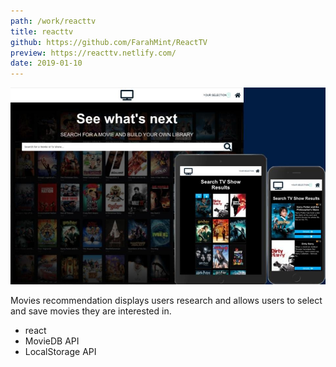 ```yaml
---
path: /work/reacttv
title: reacttv
github: https://github.com/FarahMint/ReactTV
preview: https://reacttv.netlify.com/
date: 2019-01-10
---
```


![react-tv-screens](../images/react-tv-screens.jpg)
   
<div class="template--grid">
<p> Movies recommendation displays users research and allows users to select and save  movies they are interested in. </p>

- react
- MovieDB API
- LocalStorage API
  
</div>
